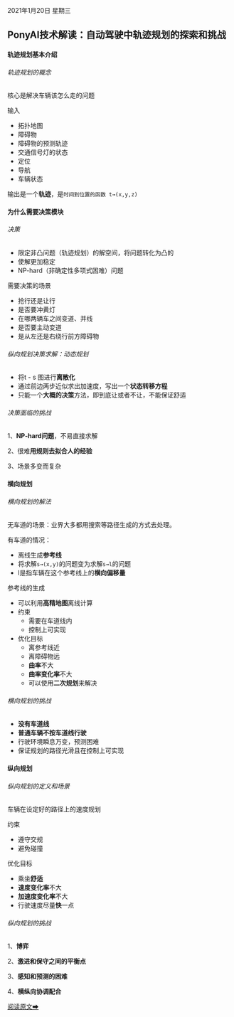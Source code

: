 2021年1月20日 星期三

## PonyAI技术解读：自动驾驶中轨迹规划的探索和挑战

#### 轨迹规划基本介绍


###### 轨迹规划的概念

核心是解决车辆该怎么走的问题

输入

* 拓扑地图
* 障碍物
* 障碍物的预测轨迹
* 交通信号灯的状态
* 定位
* 导航
* 车辆状态

输出是一个**轨迹**，是`时间到位置的函数 t→(x,y,z)`



#### 为什么需要决策模块
###### 决策

* 限定非凸问题（轨迹规划）的解空间，将问题转化为凸的
* 使解更加稳定
* NP-hard（非确定性多项式困难）问题



需要决策的场景

* 抢行还是让行
* 是否要冲黄灯
* 在哪两辆车之间变道、并线
* 是否要主动变道
* 是从左还是右绕行前方障碍物



###### 纵向规划决策求解：动态规划

* 将t - s 图进行**离散化**
* 通过前边两步近似求出加速度，写出一个**状态转移方程**
* 只能一个**大概的决策**方法，即到底让或者不让，不能保证舒适



###### 决策面临的挑战

1、**NP-hard问题**，不易直接求解

2、很难**用规则去拟合人的经验**

3、场景多变而复杂



#### 横向规划

###### 横向规划的解法

无车道的场景：业界大多都用搜索等路径生成的方式去处理。

有车道的情况：

* 离线生成**参考线**
* 将求解`s→(x,y)`的问题变为求解`s→l`的问题
* l是指车辆在这个参考线上的**横向偏移量**



参考线的生成

* 可以利用**高精地图**离线计算
* 约束
  * 需要在车道线内
  * 控制上可实现
* 优化目标
  * 离参考线近
  * 离障碍物远
  * **曲率**不大
  * **曲率变化率**不大
  * 可以使用**二次规划**来解决



###### 横向规划的挑战

* **没有车道线**
* **普通车辆不按车道线行驶**
* 行驶环境瞬息万变，预测困难
* 保证规划的路径光滑且在控制上可实现



#### 纵向规划

###### 纵向规划的定义和场景

车辆在设定好的路径上的速度规划

约束

* 遵守交规
* 避免碰撞

优化目标

* 乘坐**舒适**
* **速度变化率**不大
* **加速度变化率**不大
* 行驶速度尽量**快**一点



###### 纵向规划的挑战

1、**博弈**

2、**激进和保守之间的平衡点**

3、**感知和预测的困难**

4、**横纵向协调配合**



[阅读原文➡](https://mp.weixin.qq.com/s/cJNQNDrNyttV9a8UK2SkfQ)